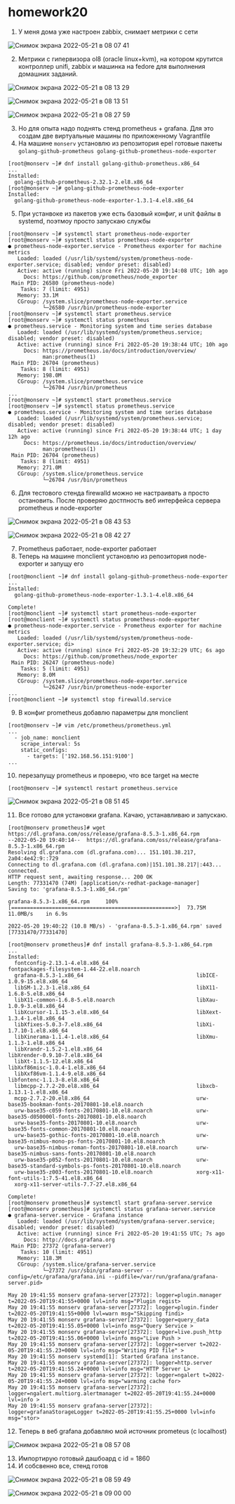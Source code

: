 # homework20

1. У меня дома уже настроен zabbix, снимает метрики с сети

![Снимок экрана 2022-05-21 в 08 07 41](https://user-images.githubusercontent.com/98701086/169636398-131f2d05-3935-49b7-9c37-ab0fdb95fd4f.png)

2. Метрики с гипервизора ol8 (oracle linux+kvm), на котором крутится контроллер unifi, zabbix и машинка на fedore для выполнения домашних заданий.

![Снимок экрана 2022-05-21 в 08 13 29](https://user-images.githubusercontent.com/98701086/169636621-5f27e596-710c-4564-bb0c-bc9704c97c7c.png)

![Снимок экрана 2022-05-21 в 08 13 51](https://user-images.githubusercontent.com/98701086/169636631-0a9e03e9-f10d-4beb-99a2-e46b55873093.png)

![Снимок экрана 2022-05-21 в 08 27 59](https://user-images.githubusercontent.com/98701086/169637006-13ddfa55-30bf-490f-a47b-b4f916ba22e6.png)

3. Но для опыта надо поднять стенд prometheus + grafana. Для это создам две виртуальные машины по приложенному Vagrantfile
4. На машине `monserv` установлю из репозитория epel готовые пакеты `golang-github-prometheus golang-github-prometheus-node-exporter`

```
[root@monserv ~]# dnf install golang-github-prometheus.x86_64
...
Installed:
  golang-github-prometheus-2.32.1-2.el8.x86_64
[root@monserv ~]# golang-github-prometheus-node-exporter
Installed:
  golang-github-prometheus-node-exporter-1.3.1-4.el8.x86_64
```

5. При устанвоке из пакетов уже есть базовый конфиг, и unit файлы в systemd, поэтмоу просто запускаю службы

```
[root@monserv ~]# systemctl start prometheus-node-exporter
[root@monserv ~]# systemctl status prometheus-node-exporter
● prometheus-node-exporter.service - Prometheus exporter for machine metrics
   Loaded: loaded (/usr/lib/systemd/system/prometheus-node-exporter.service; disabled; vendor preset: disabled)
   Active: active (running) since Fri 2022-05-20 19:14:08 UTC; 10h ago
     Docs: https://github.com/prometheus/node_exporter
 Main PID: 26580 (prometheus-node)
    Tasks: 7 (limit: 4951)
   Memory: 33.1M
   CGroup: /system.slice/prometheus-node-exporter.service
           └─26580 /usr/bin/prometheus-node-exporter
[root@monserv ~]# systemctl start prometheus.service
[root@monserv ~]# systemctl status prometheus
● prometheus.service - Monitoring system and time series database
   Loaded: loaded (/usr/lib/systemd/system/prometheus.service; disabled; vendor preset: disabled)
   Active: active (running) since Fri 2022-05-20 19:38:44 UTC; 10h ago
     Docs: https://prometheus.io/docs/introduction/overview/
           man:prometheus(1)
 Main PID: 26704 (prometheus)
    Tasks: 8 (limit: 4951)
   Memory: 198.0M
   CGroup: /system.slice/prometheus.service
           └─26704 /usr/bin/prometheus
...
[root@monserv ~]# systemctl start prometheus.service
[root@monserv ~]# systemctl status prometheus.service
● prometheus.service - Monitoring system and time series database
   Loaded: loaded (/usr/lib/systemd/system/prometheus.service; disabled; vendor preset: disabled)
   Active: active (running) since Fri 2022-05-20 19:38:44 UTC; 1 day 12h ago
     Docs: https://prometheus.io/docs/introduction/overview/
           man:prometheus(1)
 Main PID: 26704 (prometheus)
    Tasks: 8 (limit: 4951)
   Memory: 271.0M
   CGroup: /system.slice/prometheus.service
           └─26704 /usr/bin/prometheus

```

6. Для тестового стенда firewalld можно не настраивать а просто остановить. После проверяю достпность веб интерфейса сервера prometheus и node-exporter

![Снимок экрана 2022-05-21 в 08 43 53](https://user-images.githubusercontent.com/98701086/169637583-6a69800f-5e11-4f5d-ba4b-a919ea57144a.png)

![Снимок экрана 2022-05-21 в 08 42 27](https://user-images.githubusercontent.com/98701086/169637592-4f202eb8-4351-4dfe-8ea9-c944bd25a35c.png)

7. Prometheus работает, node-exporter работает
8. Теперь на машине monclient установлю из репозитория node-exporter и запущу его 

```
[root@monclient ~]# dnf install golang-github-prometheus-node-exporter
...
Installed:
  golang-github-prometheus-node-exporter-1.3.1-4.el8.x86_64

Complete!
[root@monclient ~]# systemctl start prometheus-node-exporter
[root@monclient ~]# systemctl status prometheus-node-exporter
● prometheus-node-exporter.service - Prometheus exporter for machine metrics
   Loaded: loaded (/usr/lib/systemd/system/prometheus-node-exporter.service; di>
   Active: active (running) since Fri 2022-05-20 19:32:29 UTC; 6s ago
     Docs: https://github.com/prometheus/node_exporter
 Main PID: 26247 (prometheus-node)
    Tasks: 5 (limit: 4951)
   Memory: 8.0M
   CGroup: /system.slice/prometheus-node-exporter.service
           └─26247 /usr/bin/prometheus-node-exporter
...
[root@monclient ~]# systemctl stop firewalld.service
```

9. В конфиг prometheus добавлю параметры для monclient
```
[root@monserv ~]# vim /etc/prometheus/prometheus.yml
...
  - job_name: monclient
    scrape_interval: 5s
    static_configs:
      - targets: ['192.168.56.151:9100']
...
```
10. перезапущу prometheus и проверю, что все target на месте

```
[root@monserv ~]# systemctl restart prometheus.service
```

![Снимок экрана 2022-05-21 в 08 51 45](https://user-images.githubusercontent.com/98701086/169637802-09b3db71-37d7-4a3b-979a-35be6a9704e5.png)

11. Все готово для установки grafana. Качаю, устанавливаю и запускаю.

```
[root@monserv prometheus]# wget https://dl.grafana.com/oss/release/grafana-8.5.3-1.x86_64.rpm
--2022-05-20 19:40:14--  https://dl.grafana.com/oss/release/grafana-8.5.3-1.x86_64.rpm
Resolving dl.grafana.com (dl.grafana.com)... 151.101.38.217, 2a04:4e42:9::729
Connecting to dl.grafana.com (dl.grafana.com)|151.101.38.217|:443... connected.
HTTP request sent, awaiting response... 200 OK
Length: 77331470 (74M) [application/x-redhat-package-manager]
Saving to: 'grafana-8.5.3-1.x86_64.rpm'

grafana-8.5.3-1.x86_64.rpm     100%[====================================================>]  73.75M  11.0MB/s    in 6.9s

2022-05-20 19:40:22 (10.8 MB/s) - 'grafana-8.5.3-1.x86_64.rpm' saved [77331470/77331470]

[root@monserv prometheus]# dnf install grafana-8.5.3-1.x86_64.rpm
...
Installed:
  fontconfig-2.13.1-4.el8.x86_64                            fontpackages-filesystem-1.44-22.el8.noarch
  grafana-8.5.3-1.x86_64                                    libICE-1.0.9-15.el8.x86_64
  libSM-1.2.3-1.el8.x86_64                                  libX11-1.6.8-5.el8.x86_64
  libX11-common-1.6.8-5.el8.noarch                          libXau-1.0.9-3.el8.x86_64
  libXcursor-1.1.15-3.el8.x86_64                            libXext-1.3.4-1.el8.x86_64
  libXfixes-5.0.3-7.el8.x86_64                              libXi-1.7.10-1.el8.x86_64
  libXinerama-1.1.4-1.el8.x86_64                            libXmu-1.1.3-1.el8.x86_64
  libXrandr-1.5.2-1.el8.x86_64                              libXrender-0.9.10-7.el8.x86_64
  libXt-1.1.5-12.el8.x86_64                                 libXxf86misc-1.0.4-1.el8.x86_64
  libXxf86vm-1.1.4-9.el8.x86_64                             libfontenc-1.1.3-8.el8.x86_64
  libmcpp-2.7.2-20.el8.x86_64                               libxcb-1.13.1-1.el8.x86_64
  mcpp-2.7.2-20.el8.x86_64                                  urw-base35-bookman-fonts-20170801-10.el8.noarch
  urw-base35-c059-fonts-20170801-10.el8.noarch              urw-base35-d050000l-fonts-20170801-10.el8.noarch
  urw-base35-fonts-20170801-10.el8.noarch                   urw-base35-fonts-common-20170801-10.el8.noarch
  urw-base35-gothic-fonts-20170801-10.el8.noarch            urw-base35-nimbus-mono-ps-fonts-20170801-10.el8.noarch
  urw-base35-nimbus-roman-fonts-20170801-10.el8.noarch      urw-base35-nimbus-sans-fonts-20170801-10.el8.noarch
  urw-base35-p052-fonts-20170801-10.el8.noarch              urw-base35-standard-symbols-ps-fonts-20170801-10.el8.noarch
  urw-base35-z003-fonts-20170801-10.el8.noarch              xorg-x11-font-utils-1:7.5-41.el8.x86_64
  xorg-x11-server-utils-7.7-27.el8.x86_64

Complete!
[root@monserv prometheus]# systemctl start grafana-server.service
[root@monserv prometheus]# systemctl status grafana-server.service
● grafana-server.service - Grafana instance
   Loaded: loaded (/usr/lib/systemd/system/grafana-server.service; disabled; vendor preset: disabled)
   Active: active (running) since Fri 2022-05-20 19:41:55 UTC; 7s ago
     Docs: http://docs.grafana.org
 Main PID: 27372 (grafana-server)
    Tasks: 10 (limit: 4951)
   Memory: 118.3M
   CGroup: /system.slice/grafana-server.service
           └─27372 /usr/sbin/grafana-server --config=/etc/grafana/grafana.ini --pidfile=/var/run/grafana/grafana-server.pid>

May 20 19:41:55 monserv grafana-server[27372]: logger=plugin.manager t=2022-05-20T19:41:55+0000 lvl=info msg="Plugin regist>
May 20 19:41:55 monserv grafana-server[27372]: logger=plugin.finder t=2022-05-20T19:41:55+0000 lvl=warn msg="Skipping findi>
May 20 19:41:55 monserv grafana-server[27372]: logger=query_data t=2022-05-20T19:41:55.05+0000 lvl=info msg="Query Service >
May 20 19:41:55 monserv grafana-server[27372]: logger=live.push_http t=2022-05-20T19:41:55.06+0000 lvl=info msg="Live Push >
May 20 19:41:55 monserv grafana-server[27372]: logger=server t=2022-05-20T19:41:55.23+0000 lvl=info msg="Writing PID file" >
May 20 19:41:55 monserv systemd[1]: Started Grafana instance.
May 20 19:41:55 monserv grafana-server[27372]: logger=http.server t=2022-05-20T19:41:55.24+0000 lvl=info msg="HTTP Server L>
May 20 19:41:55 monserv grafana-server[27372]: logger=ngalert t=2022-05-20T19:41:55.24+0000 lvl=info msg="warming cache for>
May 20 19:41:55 monserv grafana-server[27372]: logger=ngalert.multiorg.alertmanager t=2022-05-20T19:41:55.24+0000 lvl=info >
May 20 19:41:55 monserv grafana-server[27372]: logger=grafanaStorageLogger t=2022-05-20T19:41:55.25+0000 lvl=info msg="stor>
```

12. Теперь в веб grafana добавляю мой источник prometeus (с localhost)

![Снимок экрана 2022-05-21 в 08 57 08](https://user-images.githubusercontent.com/98701086/169638032-f702a973-811c-483a-9242-aa0f3f33bf73.png)

13. Импортирую готовый дашбоард с id = 1860
14. И собсвенно все, стенд готов

![Снимок экрана 2022-05-21 в 08 59 49](https://user-images.githubusercontent.com/98701086/169638073-35a27102-ccd6-4609-b9a8-da8255f1872f.png)

![Снимок экрана 2022-05-21 в 09 00 00](https://user-images.githubusercontent.com/98701086/169638076-d0582191-d0af-4397-8e1f-ad9d0b7054a0.png)

